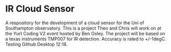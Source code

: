 # IR Cloud Sensor
A respository for the development of a cloud sensor for the Uni of Southampton observatory. This is a project Theo and Chris will work on at the Yurt Coding V2 event hosted by Ben Oxley.
The project will be based on a texas instruments TMP007 for IR detection. Accuracy is rated to +/-1degC. Testing Github Desktop 12:18.
